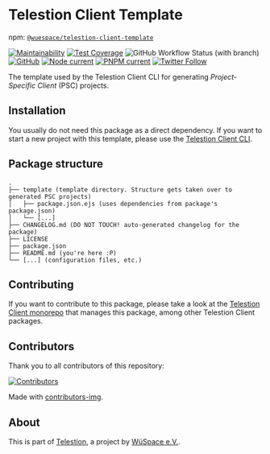 # Telestion Client Template

npm: [`@wuespace/telestion-client-template`](https://www.npmjs.com/package/@wuespace/telestion-client-template)

[![Maintainability](https://api.codeclimate.com/v1/badges/5fb6ccd02dd3152ef03f/maintainability)](https://codeclimate.com/github/wuespace/telestion-client/maintainability)
[![Test Coverage](https://api.codeclimate.com/v1/badges/5fb6ccd02dd3152ef03f/test_coverage)](https://codeclimate.com/github/wuespace/telestion-client/test_coverage)
![GitHub Workflow Status (with branch)](https://img.shields.io/github/actions/workflow/status/wuespace/telestion-client/ci.yml?branch=main)
[![GitHub](https://img.shields.io/github/license/wuespace/telestion-client)](LICENSE)
[![Node current](https://img.shields.io/badge/node-%3E%3D16-brightgreen)](package.json)
[![PNPM current](https://img.shields.io/badge/pnpm-7-brightgreen)](package.json)
[![Twitter Follow](https://img.shields.io/twitter/follow/wuespace?style=social)](https://twitter.com/wuespace)

The template used by the Telestion Client CLI for generating _Project-Specific Client_ (PSC) projects.

## Installation

You usually do not need this package as a direct dependency.
If you want to start a new project with this template,
please use the [Telestion Client CLI](https://github.com/wuespace/telestion-client/tree/main/packages/telestion-client-cli).

## Package structure

```
.
├── template (template directory. Structure gets taken over to generated PSC projects)
│   ├── package.json.ejs (uses dependencies from package's package.json)
│   └── [...]
├── CHANGELOG.md (DO NOT TOUCH! auto-generated changelog for the package)
├── LICENSE
├── package.json
├── README.md (you're here :P)
└── [...] (configuration files, etc.)
```

## Contributing

If you want to contribute to this package, please take a look at the [Telestion Client monorepo](https://github.com/wuespace/telestion-client/) that manages this package, among other Telestion Client packages.

## Contributors

Thank you to all contributors of this repository:

[![Contributors](https://contrib.rocks/image?repo=wuespace/telestion-client)](https://github.com/wuespace/telestion-client/graphs/contributors)

Made with [contributors-img](https://contrib.rocks).

## About

This is part of [Telestion](https://telestion.wuespace.de/), a project by [WüSpace e.V.](https://www.wuespace.de/).
